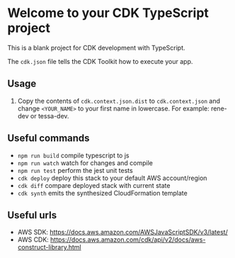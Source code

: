 # Welcome to your CDK TypeScript project

This is a blank project for CDK development with TypeScript.

The `cdk.json` file tells the CDK Toolkit how to execute your app.

## Usage

1. Copy the contents of `cdk.context.json.dist` to `cdk.context.json` and change `<YOUR_NAME>` to your first name in lowercase. 
    For example: rene-dev or tessa-dev.

## Useful commands

- `npm run build` compile typescript to js
- `npm run watch` watch for changes and compile
- `npm run test` perform the jest unit tests
- `cdk deploy` deploy this stack to your default AWS account/region
- `cdk diff` compare deployed stack with current state
- `cdk synth` emits the synthesized CloudFormation template

## Useful urls
- AWS SDK: https://docs.aws.amazon.com/AWSJavaScriptSDK/v3/latest/
- AWS CDK: https://docs.aws.amazon.com/cdk/api/v2/docs/aws-construct-library.html
